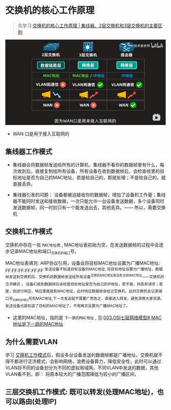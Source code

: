 # 交换机的核心工作原理
> 先学习:[交换机的核心工作原理 | 集线器、2层交换机和3层交换机的主要区别](../../010.LESSONS/1635452789-1-16.mp4)

![wechat_2025-05-26_081049_497.png](../pics/wechat_2025-05-26_081049_497.png)
+ WAN 口是用于接入互联网的

## 集线器工作模式
+ 集线器会将数据帧发送给所有的计算机，集线器不看你的数据帧里有什么，每次收到后，直接复制给所有设备，所有设备在收到数据帧后，会检查帧里的目标地址是否为自己的MAC地址，若是给自己的，那就处理；不是给自己的，就直接丢弃。

+ 集线器引发的问题： 设备都被迫接收你的数据帧，增加了设备的工作量；集线器不能同时发送和接收数据，一次只能允许一台设备发送数据，多个设备同时发送数据帧，同一时刻只有一个能发送出去，其他丢弃。—— 所以，需要交换机

## 交换机工作模式
交换机中存在一张 `MAC地址表` , MAC地址表初始为空，在发送数据帧的过程中会逐步记录MAC地址和端口<sub>`交换机的端口`</sub>号。

MAC地址表填充: ARP协议引用，设备会将目标MAC地址设置为广播MAC地址: FF:FF:FF:FF:FF:FF <sup>发送设备不知道目标设备的MAC地址</sub>, 将目标地址设置为广播地址，数据帧发送到交换机后，交换机将数据帧发送给所有设备<sup>交换机MAC地址表没有当前MAC地址</sup>——交换机的泛洪模式 ， 设备们收到数据帧后会检查目标地址是否为自己的IP地址，若不是，则丢弃请求；若是，则进行响应，响应里面就有MAC地址，此时响应数据帧会经过交换机，此时交换机会记录端口号<sub>`交换机的端口`</sub>号和MAC地址,下一次发送就不需要广而告之，直接进入转发，避免浪费大家资源。发送设备也就知道了目标的MAC地址了，不用再次设置为广播MAC地址了。
- 这里的MAC地址，指的是 `下一跳的MAC地址` , 见:[003.OSI七层网络模型# MAC地址是下一跳的MAC地址](../003.OSI七层网络模型/README.md)

## 为什么需要VLAN
学习 [交换机工作模式](#交换机工作模式)后，假设多台设备发送的数据帧都是广播地址，交换机就不得不都进行泛洪模式，会影响网络，浪费设备算力，降低安全性，此时可以通过VLAN将不同的设备划分为不同的虚拟局域网，不同VLAN中发送的数据，其他VLAN看不到，即： 将原本较大的广播范围降低为较小的广播区间，


## 三层交换机工作模式: 既可以转发(处理MAC地址)，也可以路由(处理IP)
